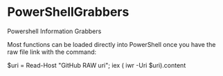 # PowerShellGrabbers
Powershell Information Grabbers

Most functions can be loaded directly into PowerShell once you have the raw file link with the command:

 $uri = Read-Host "GitHub RAW uri"; iex ( iwr -Uri $uri).content  

 
